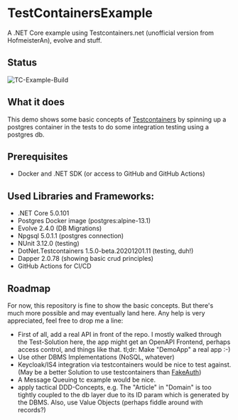 
# TestContainersExample
 A .NET Core example using Testcontainers.net (unofficial version from HofmeisterAn), evolve and stuff.

## Status
![TC-Example-Build](https://github.com/Pinguwien/TestContainersExample/workflows/TC-Example-Build/badge.svg)

## What it does
This demo shows some basic concepts of [Testcontainers](https://github.com/HofmeisterAn/dotnet-testcontainers/) by spinning up a postgres container in the tests to do some integration testing using a postgres db. 

## Prerequisites
* Docker and .NET SDK (or access to GitHub and GitHub Actions)

## Used Libraries and Frameworks:
* .NET Core 5.0.101
* Postgres Docker image (postgres:alpine-13.1)
* Evolve 2.4.0 (DB Migrations)
* Npgsql 5.0.1.1 (postgres connection)
* NUnit 3.12.0 (testing)
* DotNet.Testcontainers 1.5.0-beta.20201201.11 (testing, duh!)
* Dapper 2.0.78 (showing basic crud principles)
* GitHub Actions for CI/CD

## Roadmap
For now, this repository is fine to show the basic concepts. But there's much more possible and may eventually land here. Any help is very appreciated, feel free to drop me a line:

* First of all, add a real API in front of the repo. I mostly walked through the Test-Solution here, the app might get an OpenAPI Frontend, perhaps access control, and things like that. tl;dr: Make "DemoApp" a real app :-)
* Use other DBMS Implementations (NoSQL, whatever)
* Keycloak/IS4 integration via testcontainers would be nice to test against. (May be a better Solution to use testcontainers than [FakeAuth](https://github.com/Pinguwien/DotNetCoreFakeAuth)) 
* A Message Queuing tc example would be nice. 
* apply tactical DDD-Concepts, e.g. The "Article" in "Domain" is too tightly coupled to the db layer due to its ID param which is generated by the DBMS. Also, use Value Objects (perhaps fiddle around with records?) 

